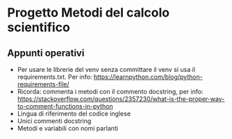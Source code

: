 # Progetto Metodi del calcolo scientifico

## Appunti operativi
- Per usare le librerie del venv senza committare il venv si usa il requirements.txt. Per info: https://learnpython.com/blog/python-requirements-file/ 
- Ricorda: commenta i metodi con il commento docstring, per info: https://stackoverflow.com/questions/2357230/what-is-the-proper-way-to-comment-functions-in-python
- Lingua di riferimento del codice inglese
- Unici commenti docstring
- Metodi e variabili con nomi parlanti